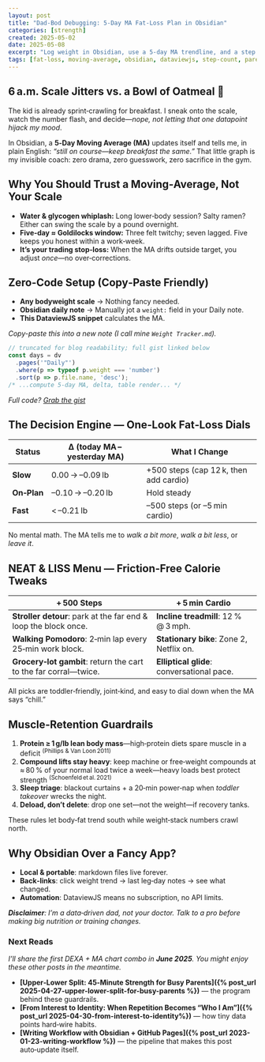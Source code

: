 ```yaml
---
layout: post
title: "Dad‑Bod Debugging: 5‑Day MA Fat‑Loss Plan in Obsidian"
categories: [strength]
created: 2025-05-02
date: 2025-05-08
excerpt: "Log weight in Obsidian, use a 5‑day MA trendline, and a step dial to melt dad‑bod fat without sacrificing muscle—or toddler playtime."
tags: [fat‑loss, moving‑average, obsidian, dataviewjs, step‑count, parent‑life, neat]
---
```


## 6 a.m. Scale Jitters vs. a Bowl of Oatmeal 🥣

The kid is already sprint‑crawling for breakfast. I sneak onto the scale, watch the number flash, and decide—*nope, not letting that one datapoint hijack my mood*.

In Obsidian, a **5‑Day Moving Average (MA)** updates itself and tells me, in plain English: _“still on course—keep breakfast the same.”_ That little graph is my invisible coach: zero drama, zero guesswork, zero sacrifice in the gym.

## Why You Should Trust a Moving‑Average, Not Your Scale

* **Water & glycogen whiplash:** Long lower‑body session? Salty ramen? Either can swing the scale by a pound overnight.
* **Five‑day ≈ Goldilocks window:** Three felt twitchy; seven lagged. Five keeps you honest within a work‑week.
* **It’s your trading stop‑loss:** When the MA drifts outside target, you adjust *once*—no over‑corrections.


## Zero‑Code Setup (Copy‑Paste Friendly)

* **Any bodyweight scale** → Nothing fancy needed.
* **Obsidian daily note** → Manually jot a `weight:` field in your Daily note.
* **This DataviewJS snippet** calculates the MA.

_Copy-paste this into a new note (I call mine `Weight Tracker.md`)._
```js
// truncated for blog readability; full gist linked below
const days = dv
  .pages('"Daily"')
  .where(p => typeof p.weight === 'number')
  .sort(p => p.file.name, 'desc');
/* ...compute 5‑day MA, delta, table render... */
```

_Full code? [Grab the gist](https://gist.github.com/saivenky/b2ad55e5eb917bb2a80578c3d2d76ad1)_


## The Decision Engine — One‑Look Fat‑Loss Dials

| Status      | Δ (today MA – yesterday MA) | **What I Change**               |
| ----------- | --------------------------- | ------------------------------- |
| **Slow**    | 0.00 → –0.09 lb            | +500 steps (cap 12 k, then add cardio)        |
| **On‑Plan** | –0.10 → –0.20 lb            | Hold steady                   |
| **Fast**    | < –0.21 lb                  | –500 steps (or –5 min cardio) |

No mental math. The MA tells me to *walk a bit more*, *walk a bit less*, or *leave it*.


## NEAT & LISS Menu — Friction‑Free Calorie Tweaks

| + 500 Steps                                                      | + 5 min Cardio                             |
| ---------------------------------------------------------------- | ------------------------------------------ |
| **Stroller detour**: park at the far end & loop the block once.  | **Incline treadmill**: 12 % @ 3 mph.       |
| **Walking Pomodoro**: 2‑min lap every 25‑min work block.         | **Stationary bike**: Zone 2, Netflix on.   |
| **Grocery‑lot gambit**: return the cart to the far corral—twice. | **Elliptical glide**: conversational pace. |

All picks are toddler‑friendly, joint‑kind, and easy to dial down when the MA says “chill.”


## Muscle‑Retention Guardrails

1. **Protein ≥ 1 g/lb lean body mass**—high‑protein diets spare muscle in a deficit <sup>(Phillips & Van Loon 2011)</sup>
2. **Compound lifts stay heavy**: keep machine or free‑weight compounds at ≈ 80 % of your normal load twice a week—heavy loads best protect strength <sup>(Schoenfeld et al. 2021)</sup>
3. **Sleep triage**: blackout curtains + a 20‑min power‑nap when *toddler takeover* wrecks the night.
4. **Deload, don’t delete**: drop one set—not the weight—if recovery tanks.

These rules let body‑fat trend south while weight‑stack numbers crawl north.


## Why Obsidian Over a Fancy App?

* **Local & portable**: markdown files live forever.
* **Back‑links**: click weight trend → last leg‑day notes → see what changed.
* **Automation**: DataviewJS means no subscription, no API limits.

_**Disclaimer**: I’m a data‑driven dad, not your doctor. Talk to a pro before making big nutrition or training changes._

### Next Reads

*I’ll share the first DEXA + MA chart combo in **June 2025**. You might enjoy these other posts in the meantime.*

* **[Upper‑Lower Split: 45‑Minute Strength for Busy Parents]({% post_url 2025-04-27-upper-lower-split-for-busy-parents %})** — the program behind these guardrails.
* **[From Interest to Identity: When Repetition Becomes “Who I Am”]({% post_url 2025-04-30-from-interest-to-identity%})** — how tiny data points hard‑wire habits.
* **[Writing Workflow with Obsidian + GitHub Pages]({% post_url 2023-01-23-writing-workflow %})** — the pipeline that makes this post auto‑update itself.
